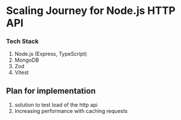 # Scaling Journey for Node.js HTTP API

### Tech Stack

1. Node.js (Express, TypeScript)
2. MongoDB
3. Zod
4. Vitest

## Plan for implementation

1. solution to test load of the http api
2. Increasing performance with caching requests
